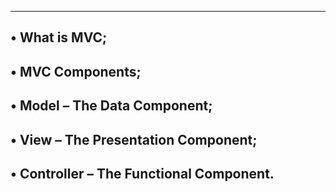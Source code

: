 ----------------------------
• What is MVC;
---------------------------------
• MVC Components;
--------------------------------------
• Model – The Data Component;
-----------------------------------------
• View – The Presentation Component;
-------------------------------------------
• Controller – The Functional Component.
----------------------------------------------
